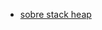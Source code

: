 
- [sobre stack heap](https://pt.stackoverflow.com/questions/3797/o-que-s%C3%A3o-e-onde-est%C3%A3o-a-stack-e-heap)
